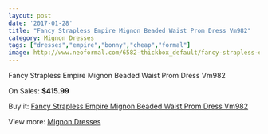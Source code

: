```yaml
---
layout: post
date: '2017-01-28'
title: "Fancy Strapless Empire Mignon Beaded Waist Prom Dress Vm982"
category: Mignon Dresses
tags: ["dresses","empire","bonny","cheap","formal"]
image: http://www.neoformal.com/6582-thickbox_default/fancy-strapless-empire-mignon-beaded-waist-prom-dress-vm982.jpg
---
```

Fancy Strapless Empire Mignon Beaded Waist Prom Dress Vm982

On Sales: **$415.99**
<a href="https://www.neoformal.com/en/mignon-dresses/2387-fancy-strapless-empire-mignon-beaded-waist-prom-dress-vm982.html"><amp-img layout="responsive" width="600" height="600" src="//www.neoformal.com/6582-thickbox_default/fancy-strapless-empire-mignon-beaded-waist-prom-dress-vm982.jpg" alt="Fancy Strapless Empire Mignon Beaded Waist Prom Dress Vm982 0" /></a>
<a href="https://www.neoformal.com/en/mignon-dresses/2387-fancy-strapless-empire-mignon-beaded-waist-prom-dress-vm982.html"><amp-img layout="responsive" width="600" height="600" src="//www.neoformal.com/6583-thickbox_default/fancy-strapless-empire-mignon-beaded-waist-prom-dress-vm982.jpg" alt="Fancy Strapless Empire Mignon Beaded Waist Prom Dress Vm982 1" /></a>

Buy it: [Fancy Strapless Empire Mignon Beaded Waist Prom Dress Vm982](https://www.neoformal.com/en/mignon-dresses/2387-fancy-strapless-empire-mignon-beaded-waist-prom-dress-vm982.html "Fancy Strapless Empire Mignon Beaded Waist Prom Dress Vm982")

View more: [Mignon Dresses](https://www.neoformal.com/en/21-mignon-dresses "Mignon Dresses")